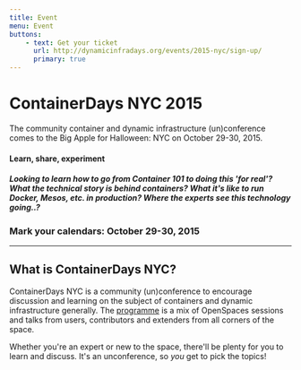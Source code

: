 ```yaml
---
title: Event
menu: Event
buttons:
    - text: Get your ticket
      url: http://dynamicinfradays.org/events/2015-nyc/sign-up/
      primary: true
---
```


# ContainerDays NYC 2015

The community container and dynamic infrastructure (un)conference comes to the Big Apple for Halloween: NYC on October 29-30, 2015.

#### Learn, share, experiment

##### Looking to learn how to go from Container 101 to doing this 'for real'? What the technical story is behind containers? What it's like to run Docker, Mesos, etc. in production? Where the experts see this technology going..?

### Mark your calendars: **October 29-30, 2015**

----

## What is ContainerDays NYC?

ContainerDays NYC is a community (un)conference to encourage discussion and learning on the subject of containers and dynamic infrastructure generally. The [programme](#programme) is a mix of OpenSpaces sessions and talks from users, contributors and extenders from all corners of the space.

Whether you're an expert or new to the space, there'll be plenty for you to learn and discuss. It's an unconference, so _you_ get to pick the topics!

<script>
console.log('Getting available tickets count from Eventbrite..');
var reg = /(\d+)(\sTickets)/;
var tr;
var jqxhr =  $.get('http://crossorigin.me/https://www.eventbrite.com/e/containerdays-nyc-2015-tickets-17895109755',function(data) {
    elm = $('td[itemprop="inventoryLevel"]',data);
    tix = reg.exec(elm[0].innerText);
    tr  = tix[1];
    console.log('Tickets Remaining: ' + tr);
    $(".button.primary").html("Get your ticket - " + tr + " remaining");
   }
);
</script>
